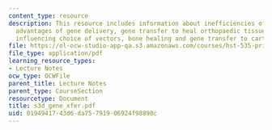 ```yaml
---
content_type: resource
description: This resource includes information about inefficiencies of protein delivery,
  advantages of gene delivery, gene transfer to heal orthopaedic tissues, factors
  influencing choice of vectors, bone healing and gene transfer to cartilage defects.
file: https://ol-ocw-studio-app-qa.s3.amazonaws.com/courses/hst-535-principles-and-practice-of-tissue-engineering-fall-2004/0194941743d6da75791906924f98890c_s3d_gene_xfer.pdf
file_type: application/pdf
learning_resource_types:
- Lecture Notes
ocw_type: OCWFile
parent_title: Lecture Notes
parent_type: CourseSection
resourcetype: Document
title: s3d_gene_xfer.pdf
uid: 01949417-43d6-da75-7919-06924f98890c
---
```


